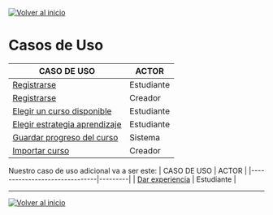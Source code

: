 [![Volver al inicio](https://img.shields.io/badge/⬅️_Volver_al_inicio-4CAF50?style=for-the-badge)](../../README.md)

# Casos de Uso

| CASO DE USO                   | ACTOR   |
|-------------------------------|---------|
| [Registrarse](./CasoUsoRegistrarEstudiante.md)                  | Estudiante | 
| [Registrarse](./CasoUsoRegistrarCreador.md)                  | Creador    |
| [Elegir un curso disponible](./CasoUsoElegirCurso.md)    | Estudiante |
| [Elegir estrategia aprendizaje](./CasoUsoElegirEstrategia.md) | Estudiante |
| [Guardar progreso del curso](./CasoUsoGuardarProgreso.md)    | Sistema |
| [Importar curso](./CasoUsoImportarCurso.md)                | Creador |




Nuestro caso de uso adicional va a ser este:
| CASO DE USO                   | ACTOR   |
|-------------------------------|---------|
| [Dar experiencia](./CasoUsoDarExperiencia.md)         | Estudiante |

---

[![Volver al inicio](https://img.shields.io/badge/⬅️_Volver_al_inicio-4CAF50?style=for-the-badge)](../../README.md)

